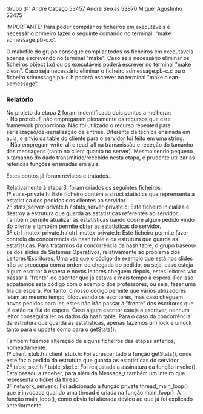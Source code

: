 Grupo 31:
    André Cabaço 53457
    André Seixas 53870
    Miguel Agostinho 53475

IMPORTANTE: Para poder compilar os ficheiros em executáveis é necessário primeiro fazer o seguinte comando no terminal: "make sdmessage.pb-c.c".

O makefile do grupo consegue compilar todos os ficheiros em executáveis apenas escrevendo no terminal "make".
Caso seja necessário eliminar os ficheiros object (.o) ou os executáveis poderá escrever no terminal "make clean".
Caso seja necessário eliminar o ficheiro sdmessage.pb-c.c ou o ficheiro sdmessage.pb-c.h poderá escrever no terminal "make clean-sdmessage".

### Relatório

No projeto da etapa 2 foram indentificado dois pontos a melhorar:<br />
    - No protobuf, não empregaram plenamente os recursos que este framework proporciona. Não foi utilizado o recurso repeated para serialização/de-serialização de entries. Diferente da técnica ensinada em aula, o envio da table do cliente para o servidor foi feito em uma string.<br />
    - Não empregam write_all e read_all na transmissão e receção do tamanho das mensagens (tanto no client quanto no server). Mesmo sendo pequeno o tamanho do dado transmitido/recebido nesta etapa, é prudente utilizar as referidas funções ensinadas em aula.<br />

Estes pontos já foram revistos e tratados.<br />

Relativamente à etapa 3, foram criados os seguintes ficheiros: <br />
    1º stats-private.h: Este ficheiro contém a struct statistics que reprensenta a estatistica dos pedidos dos clientes ao servidor.<br />
    2º stats_server-private.h / stats_server-private.c: Este ficheiro inicializa e destroy a estrutura que guarda as estatisticas referentes ao servidor. Também permite     atualizar as estatisticas uando ocorre algum pedido vindo do cliente e também permite obter as estatisticas do servidor.<br />
    3º ctrl_mutex-private.h / ctrl_mutex-private.h: Este ficheiro permite fazer controlo da concorrencia da hash table e da estrutura que guarda as estatisticas. Para tratarmos da concorrência da hash table, o grupo baseou-se dos slides de Sistemas Operativos, relativamente ao problema dos Leitores/Escritores. Uma vez que o código de exemplo que está nos slides não se preocupa com a ordem de chegada do pedido, ou seja, caso esteja algum escritor à espera e novos leitores cheguem depois, estes leitores vão passar à "frente" do escritor que já estava à mais tempo à espera. Por isso adpatamos este código com o exemplo dos professores, ou seja, fazer uma fila de espera. Por tanto, o nosso código permite que vários utilizadores leiam ao mesmo tempo, bloqueando os escritores, mas caso cheguem novos pedidos para ler, estes não irão passar à "frente" dos escritores que já estão na fila de espera. Caso algum escritor esteja a escrever, nenhum leitor conseguirá ler os dados da hash table. Para o caso da concorrência da estrutura que guarda as estatisticas, apenas fazemos um lock e unlock tanto para o update como para o getStats();<br />

Também fizemos alteração de alguns ficheiros das etapas anterios, nomeadamente:<br />
    1º client_stub.h / client_stub.h: Foi acrescentado a função getStats(), onde este faz o pedido da estrutura que guarda as estatisticas do servidor.<br />
    2º table_skel.h / table_skel.c: Foi reajustada a assinatura da função invoke(). Esta passou a receber, para além da Message_t também um inteiro que representa o ticket da   thread<br />
    3º network_server.c: Foi adicionado a função private thread_main_loop() que é invocada quando uma thread é criada na função main_loop(). A função main_loop(), como obvio foi alterada devido ao que já foi explicado anteriormente.
